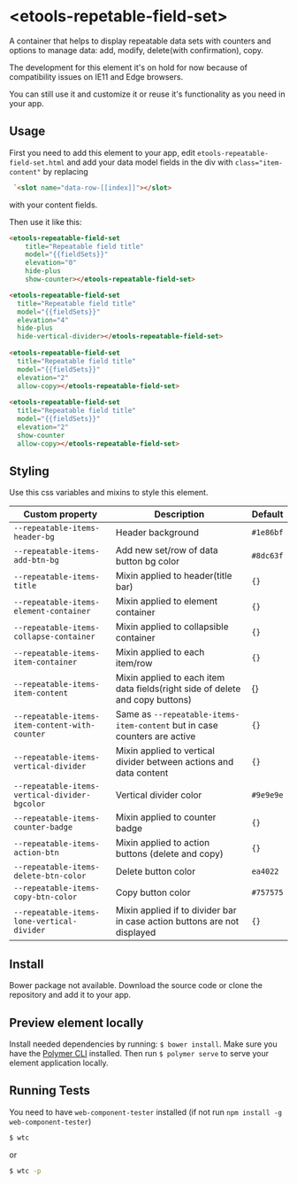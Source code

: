 # \<etools-repetable-field-set\>

A container that helps to display repeatable data sets with counters and options to manage data: add, modify, delete(with confirmation), copy.

The development for this element it's on hold for now because of compatibility issues on IE11 and Edge browsers.

You can still use it and customize it or reuse it's functionality as you need in your app. 

## Usage

First you need to add this element to your app, edit `etools-repeatable-field-set.html` and add your data model fields
in the div with `class="item-content"` by replacing
```html
 `<slot name="data-row-[[index]]"></slot>
```
with your content fields.


Then use it like this:

```html
<etools-repeatable-field-set 
    title="Repeatable field title" 
    model="{{fieldSets}}" 
    elevation="0" 
    hide-plus
    show-counter></etools-repeatable-field-set>

<etools-repeatable-field-set 
  title="Repeatable field title" 
  model="{{fieldSets}}" 
  elevation="4" 
  hide-plus 
  hide-vertical-divider></etools-repeatable-field-set>
  
<etools-repeatable-field-set 
  title="Repeatable field title" 
  model="{{fieldSets}}" 
  elevation="2" 
  allow-copy></etools-repeatable-field-set>
  
<etools-repeatable-field-set 
  title="Repeatable field title" 
  model="{{fieldSets}}" 
  elevation="2" 
  show-counter
  allow-copy></etools-repeatable-field-set>
``` 

## Styling

Use this css variables and mixins to style this element.

Custom property | Description | Default
----------------|-------------|----------
`--repeatable-items-header-bg` | Header background | `#1e86bf`
`--repeatable-items-add-btn-bg` | Add new set/row of data button bg color | `#8dc63f`
`--repeatable-items-title` | Mixin applied to header(title bar) | `{}`
`--repeatable-items-element-container` | Mixin applied to element container | `{}`
`--repeatable-items-collapse-container` | Mixin applied to collapsible container | `{}`
`--repeatable-items-item-container` | Mixin applied to each item/row | `{}`
`--repeatable-items-item-content` | Mixin applied to each item data fields(right side of delete and copy buttons) | {}
`--repeatable-items-item-content-with-counter` | Same as `--repeatable-items-item-content` but in case counters are active | `{}`
`--repeatable-items-vertical-divider` | Mixin applied to vertical divider between actions and data content | `{}`
`--repeatable-items-vertical-divider-bgcolor` | Vertical divider color | `#9e9e9e`
`--repeatable-items-counter-badge` | Mixin applied to counter badge | `{}`
`--repeatable-items-action-btn` | Mixin applied to action buttons (delete and copy) | `{}`
`--repeatable-items-delete-btn-color` | Delete button color | `ea4022`
`--repeatable-items-copy-btn-color` | Copy button color | `#757575`
`--repeatable-items-lone-vertical-divider` | Mixin applied if to divider bar in case action buttons are not displayed | `{}`


## Install

Bower package not available.
Download the source code or clone the repository and add it to your app.

## Preview element locally

Install needed dependencies by running: `$ bower install`.
Make sure you have the [Polymer CLI](https://www.npmjs.com/package/polymer-cli) installed. Then run `$ polymer serve` to serve your element application locally.

## Running Tests

You need to have `web-component-tester` installed (if not run `npm install -g web-component-tester`)
```bash
$ wtc
```
or 
```bash
$ wtc -p
```